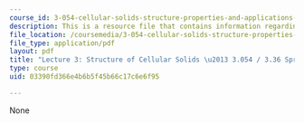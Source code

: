 ```yaml
---
course_id: 3-054-cellular-solids-structure-properties-and-applications-spring-2015
description: This is a resource file that contains information regarding lecture 3.
file_location: /coursemedia/3-054-cellular-solids-structure-properties-and-applications-spring-2015/03390fd366e4b6b5f45b66c17c6e6f95_MIT3_054S15_L3_Struct.pdf
file_type: application/pdf
layout: pdf
title: "Lecture 3: Structure of Cellular Solids \u2013 3.054 / 3.36 Spring 2015"
type: course
uid: 03390fd366e4b6b5f45b66c17c6e6f95

---
```

None